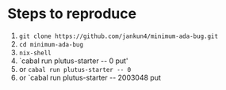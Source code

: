 # Steps to reproduce

1. `git clone https://github.com/jankun4/minimum-ada-bug.git`
2. `cd minimum-ada-bug`
3. `nix-shell`
4. `cabal run plutus-starter -- 0 put'
5. or `cabal run plutus-starter -- 0`
6. or `cabal run plutus-starter -- 2003048 put
